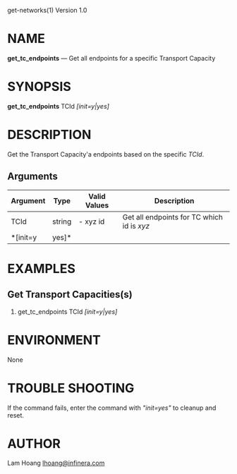 get-networks(1) Version 1.0 

NAME
====

**get_tc_endpoints** — Get all endpoints for a specific Transport Capacity

SYNOPSIS
========

**get_tc_endpoints** TCId *[init=y|yes]*


DESCRIPTION
===========

Get the Transport Capacity'a endpoints based on the specific *TCId*.


Arguments
-------

| Argument         |  Type     | Valid Values      | Description                   |
|------------------|-----------|-------------------|-------------------------------|
| TCId         |  string   | - xyz id              | Get all endpoints for TC which id is *xyz*               |
| *[init=y|yes]*    |           |                   | Only need at the first execution the IPM service commands      |

EXAMPLES
===========

Get Transport Capacities(s)
------

1. get_tc_endpoints TCId *[init=y|yes]*

ENVIRONMENT
===========

None

TROUBLE SHOOTING
====

If the command fails, enter the command with *"init=yes"* to cleanup and reset.

AUTHOR
======

Lam Hoang <lhoang@infinera.com>